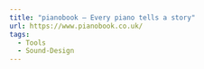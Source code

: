 ```yaml
---
title: "pianobook – Every piano tells a story"
url: https://www.pianobook.co.uk/
tags:
  - Tools
  - Sound-Design
---
```

